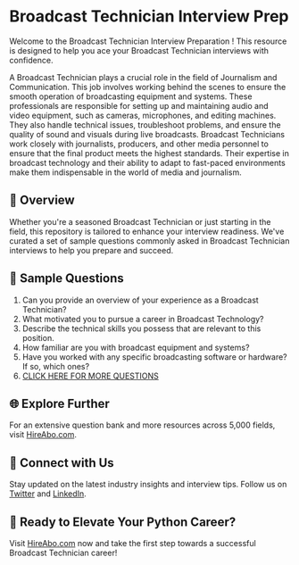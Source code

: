 # Broadcast Technician Interview Prep

Welcome to the Broadcast Technician Interview Preparation ! This resource is designed to help you ace your Broadcast Technician interviews with confidence.

A Broadcast Technician plays a crucial role in the field of Journalism and Communication. This job involves working behind the scenes to ensure the smooth operation of broadcasting equipment and systems. These professionals are responsible for setting up and maintaining audio and video equipment, such as cameras, microphones, and editing machines. They also handle technical issues, troubleshoot problems, and ensure the quality of sound and visuals during live broadcasts. Broadcast Technicians work closely with journalists, producers, and other media personnel to ensure that the final product meets the highest standards. Their expertise in broadcast technology and their ability to adapt to fast-paced environments make them indispensable in the world of media and journalism.

## 🚀 Overview

Whether you're a seasoned Broadcast Technician or just starting in the field, this repository is tailored to enhance your interview readiness. We've curated a set of sample questions commonly asked in Broadcast Technician interviews to help you prepare and succeed.

## 📝 Sample Questions

1. Can you provide an overview of your experience as a Broadcast Technician?
2. What motivated you to pursue a career in Broadcast Technology?
3. Describe the technical skills you possess that are relevant to this position.
4. How familiar are you with broadcast equipment and systems?
5. Have you worked with any specific broadcasting software or hardware? If so, which ones?
6. [CLICK HERE FOR MORE QUESTIONS](https://hireabo.com/job/8_0_33/Broadcast%20Technician)

## 🌐 Explore Further

For an extensive question bank and more resources across 5,000 fields, visit [HireAbo.com](https://www.hireabo.com).

## 📱 Connect with Us

Stay updated on the latest industry insights and interview tips. Follow us on [Twitter](https://twitter.com/hireabo) and [LinkedIn](https://www.linkedin.com/in/hire-abo-3609972a8/).

## 🚀 Ready to Elevate Your Python Career?

Visit [HireAbo.com](https://www.hireabo.com) now and take the first step towards a successful Broadcast Technician career!